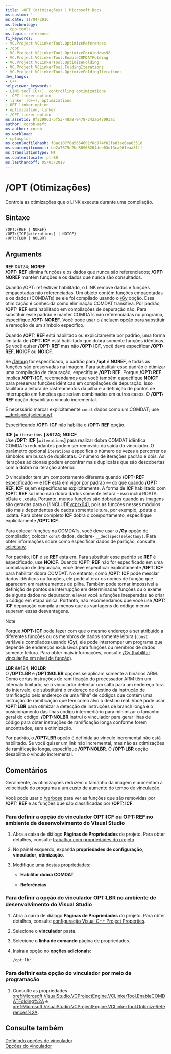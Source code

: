 ```yaml
---
title: -OPT (otimizações) | Microsoft Docs
ms.custom: ''
ms.date: 11/04/2016
ms.technology:
- cpp-tools
ms.topic: reference
f1_keywords:
- VC.Project.VCLinkerTool.OptimizeReferences
- /opt
- VC.Project.VCLinkerTool.OptimizeForWindows98
- VC.Project.VCLinkerTool.EnableCOMDATFolding
- VC.Project.VCLinkerTool.OptimizeFolding
- VC.Project.VCLinkerTool.FoldingIterations
- VC.Project.VCLinkerTool.OptimizeFoldingIterations
dev_langs:
- C++
helpviewer_keywords:
- LINK tool [C++], controlling optimizations
- -OPT linker option
- linker [C++], optimizations
- OPT linker option
- optimization, linker
- /OPT linker option
ms.assetid: 8f229863-5f53-48a8-9478-243a647093ac
author: corob-msft
ms.author: corob
ms.workload:
- cplusplus
ms.openlocfilehash: f8ac107f8a5654601f0c974f82fa83ae6aa83518
ms.sourcegitcommit: be2a7679c2bd80968204dee03d13ca961eaa31ff
ms.translationtype: MT
ms.contentlocale: pt-BR
ms.lasthandoff: 05/03/2018
---
```

# <a name="opt-optimizations"></a>/OPT (Otimizações)
Controla as otimizações que o LINK executa durante uma compilação.  
  
## <a name="syntax"></a>Sintaxe  
  
```  
/OPT:{REF | NOREF}  
/OPT:{ICF[=iterations] | NOICF}  
/OPT:{LBR | NOLBR}  
```  
  
## <a name="arguments"></a>Arguments  
 **REF** &AMP;#124; **NOREF**  
 **/OPT: REF** elimina funções e os dados que nunca são referenciados; **/OPT: NOREF** mantém funções e os dados que nunca são consultados.  
  
 Quando /OPT: ref estiver habilitado, o LINK remove dados e funções empacotadas não referenciadas. Um objeto contém funções empacotadas e os dados (COMDATs) se ele foi compilado usando o [/Gy](../../build/reference/gy-enable-function-level-linking.md) opção. Essa otimização é conhecida como eliminação COMDAT transitiva. Por padrão, **/OPT: REF** está habilitado em compilações de depuração não. Para substituir esse padrão e manter COMDATs não referenciadas no programa, especifique **/OPT: NOREF**. Você pode usar o [/incluem](../../build/reference/include-force-symbol-references.md) opção para substituir a remoção de um símbolo específico.  
  
 Quando **/OPT: REF** está habilitado ou explicitamente por padrão, uma forma limitada de **/OPT: ICF** está habilitado que dobra somente funções idênticas. Se você quiser **/OPT: REF** mas não **/OPT: ICF**, você deve especificar **/OPT: REF, NOICF** ou **NOICF**.  
  
 Se [/Debug](../../build/reference/debug-generate-debug-info.md) for especificado, o padrão para **/opt** é **NOREF**, e todas as funções são preservadas na imagem. Para substituir esse padrão e otimizar uma compilação de depuração, especifique **/OPT: REF**. Porque **/OPT: REF** implica **/OPT: ICF**, recomendamos que você também especifique **NOICF** para preservar funções idênticas em compilações de depuração. Isso facilitará a leitura de rastreamentos da pilha e a definição de pontos de interrupção em funções que seriam combinadas em outros casos. O **/OPT: REF** opção desabilita o vínculo incremental.  
  
 É necessário marcar explicitamente `const` dados como um COMDAT; use [__declspec(selectany)](../../cpp/selectany.md).  
  
 Especificando **/OPT: ICF** não habilita o **/OPT: REF** opção.  
  
 **ICF [=** `iterations` **] &AMP;#124; NOICF**  
 Use **/OPT: ICF [=**`iterations`**]** para realizar dobra COMDAT idêntica. COMDATs redundantes podem ser removido da saída do vinculador. O parâmetro opcional `iterations` especifica o número de vezes a percorrer os símbolos em busca de duplicatas. O número de iterações padrão é dois. As iterações adicionais podem encontrar mais duplicatas que são descobertas com a dobra na iteração anterior.  
  
 O vinculador tem um comportamento diferente quando **/OPT: REF** especificado — e **ICF** está em vigor por padrão — do que quando **/OPT: REF, ICF** sejam especificadas explicitamente. A forma de **ICF** habilitado com **/OPT: REF** sozinho não dobra dados somente leitura – isso inclui RDATA. pData e .xdata. Portanto, menos funções são dobradas quando as imagens são geradas para o [!INCLUDE[vcprx64](../../assembler/inline/includes/vcprx64_md.md)], pois as funções nesses módulos são mais dependentes de dados somente leitura, por exemplo, .pdata e .xdata. Para obter completo **ICF** dobra o comportamento, especifique explicitamente **/OPT: ICF**.  
  
 Para colocar funções na COMDATs, você deve usar o **/Gy** opção de compilador; colocar `const` dados, declare- `__declspec(selectany)`. Para obter informações sobre como especificar dados de partição, consulte [selectany](../../cpp/selectany.md).  
  
 Por padrão, **ICF** é se **REF** está em. Para substituir esse padrão se **REF** é especificado, use **NOICF**. Quando **/OPT: REF** não for especificado em uma compilação de depuração, você deve especificar explicitamente **/OPT: ICF** para habilitar dobra COMDAT. No entanto, como **/OPT: ICF** pode mesclar dados idênticos ou funções, ele pode alterar os nomes de função que aparecem em rastreamentos de pilha. Também pode tornar impossível a definição de pontos de interrupção em determinadas funções ou o exame de alguns dados no depurador, e levar você a funções inesperadas ao criar o código em etapa única. Portanto, não recomendamos que você use **/OPT: ICF** depuração compila a menos que as vantagens do código menor superam essas desvantagens.  
  
> [!NOTE]
>  Porque **/OPT: ICF** pode fazer com que o mesmo endereço a ser atribuído a diferentes funções ou os membros de dados somente leitura (`const` variáveis compilados usando **/Gy**), ele pode interromper um programa que depende de endereços exclusivos para funções ou membros de dados somente leitura. Para obter mais informações, consulte [/Gy (habilitar vinculação em nível de função)](../../build/reference/gy-enable-function-level-linking.md).  
  
 **LBR** &AMP;#124; **NOLBR**  
 O **/OPT:LBR** e **/OPT:NOLBR** opções se aplicam somente a binários ARM. Como certas instruções de ramificação do processador ARM têm um intervalo limitado, se o vinculador detectar um salto para um endereço fora do intervalo, ele substituirá o endereço de destino da instrução de ramificação pelo endereço de uma “ilha” de códigos que contém uma instrução de ramificação que tem como alvo o destino real. Você pode usar **/OPT:LBR** para otimizar a detecção de instruções de branch longa e o posicionamento das Ilhas código intermediário para minimizar o tamanho geral do código. **/OPT:NOLBR** instrui o vinculador para gerar ilhas de código para obter instruções de ramificação longa conforme forem encontrados, sem a otimização.  
  
 Por padrão, o **/OPT:LBR** opção é definida ao vínculo incremental não está habilitado. Se você quiser um link não incremental, mas não as otimizações de ramificação longa, especifique **/OPT:NOLBR**. O **/OPT:LBR** opção desabilita o vínculo incremental.  
  
## <a name="remarks"></a>Comentários  
 Geralmente, as otimizações reduzem o tamanho da imagem e aumentam a velocidade do programa a um custo de aumento do tempo de vinculação.  
  
 Você pode usar o [/verbose](../../build/reference/verbose-print-progress-messages.md) para ver as funções que são removidas por **/OPT: REF** e as funções que são classificadas por **/OPT: ICF**.  
  
### <a name="to-set-the-opticf-or-optref-linker-option-in-the-visual-studio-development-environment"></a>Para definir a opção do vinculador OPT:ICF ou OPT:REF no ambiente de desenvolvimento do Visual Studio  
  
1.  Abra a caixa de diálogo **Páginas de Propriedades** do projeto. Para obter detalhes, consulte [trabalhar com propriedades do projeto](../../ide/working-with-project-properties.md).  
  
2.  No painel esquerdo, expanda **propriedades de configuração**, **vinculador**, **otimização**.  
  
3.  Modifique uma destas propriedades:  
  
    -   **Habilitar dobra COMDAT**  
  
    -   **Referências**  
  
### <a name="to-set-the-optlbr-linker-option-in-the-visual-studio-development-environment"></a>Para definir a opção do vinculador OPT:LBR no ambiente de desenvolvimento do Visual Studio  
  
1.  Abra a caixa de diálogo **Páginas de Propriedades** do projeto. Para obter detalhes, consulte [configuração Visual C++ Project Properties](../../ide/working-with-project-properties.md).  
  
2.  Selecione o **vinculador** pasta.  
  
3.  Selecione o **linha de comando** página de propriedades.  
  
4.  Insira a opção no **opções adicionais**:  
  
     `/opt:lbr`  
  
### <a name="to-set-this-linker-option-programmatically"></a>Para definir esta opção do vinculador por meio de programação  
  
1.  Consulte as propriedades <xref:Microsoft.VisualStudio.VCProjectEngine.VCLinkerTool.EnableCOMDATFolding%2A> e <xref:Microsoft.VisualStudio.VCProjectEngine.VCLinkerTool.OptimizeReferences%2A>.  
  
## <a name="see-also"></a>Consulte também  
 [Definindo opções de vinculador](../../build/reference/setting-linker-options.md)   
 [Opções do vinculador](../../build/reference/linker-options.md)
